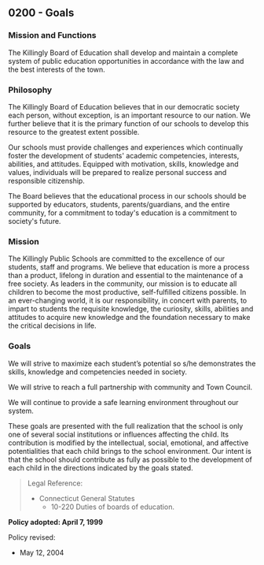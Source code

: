 ## 0200 - Goals

### Mission and Functions

The Killingly Board of Education shall develop and maintain a complete system of public education opportunities in accordance with the law and the best interests of the town.

### Philosophy

The Killingly Board of Education believes that in our democratic society each person, without exception, is an important resource to our nation.  We further believe that it is the primary function of our schools to develop this resource to the greatest extent possible.

Our schools must provide challenges and experiences which continually foster the development of students' academic competencies, interests, abilities, and attitudes.  Equipped with motivation, skills, knowledge and values, individuals will be prepared to realize personal success and responsible citizenship.

The Board believes that the educational process in our schools should be supported by educators, students, parents/guardians, and the entire community, for a commitment to today's education is a commitment to society's future.

### Mission

The Killingly Public Schools are committed to the excellence of our students, staff and programs.  We believe that education is more a process than a product, lifelong in duration and essential to the maintenance of a free society. As leaders in the community, our mission is to educate all children to become the most productive, self-fulfilled citizens possible. In an ever-changing world, it is our responsibility, in concert with parents, to impart to students the requisite knowledge, the curiosity, skills, abilities and attitudes to acquire new knowledge and the foundation necessary to make the critical decisions in life.

### Goals

We will strive to maximize each student’s potential so s/he demonstrates the skills, knowledge and competencies needed in society.

We will strive to reach a full partnership with community and Town Council.

We will continue to provide a safe learning environment throughout our system.

These goals are presented with the full realization that the school is only one of several social institutions or influences affecting the child. Its contribution is modified by the intellectual, social, emotional, and affective potentialities that each child brings to the school environment. Our intent is that the school should contribute as fully as possible to the development of each child in the directions indicated by the goals stated.

> Legal Reference:
> * Connecticut General Statutes
>   * 10-220 Duties of boards of education.

**Policy adopted:  April 7, 1999**

Policy revised:

* May 12, 2004
